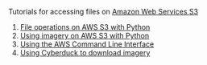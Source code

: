 Tutorials for accessing files on [Amazon Web Services S3](https://aws.amazon.com/s3/)

1. [File operations on AWS S3 with Python](https://github.com/JaneliaSciComp/open-data-flylight/blob/master/tutorials/File_operations_on_AWS_S3.ipynb)
2. [Using imagery on AWS S3 with Python](https://github.com/JaneliaSciComp/open-data-flylight/blob/master/tutorials/Using_imagery_on_AWS_S3.ipynb)
3. [Using the AWS Command Line Interface](https://github.com/JaneliaSciComp/open-data-flylight/blob/master/tutorials/AWS_S3_Command_line_interface.md)
4. [Using Cyberduck to download imagery](https://github.com/JaneliaSciComp/open-data-flylight/blob/master/tutorials/Using_Cyberduck.md)
